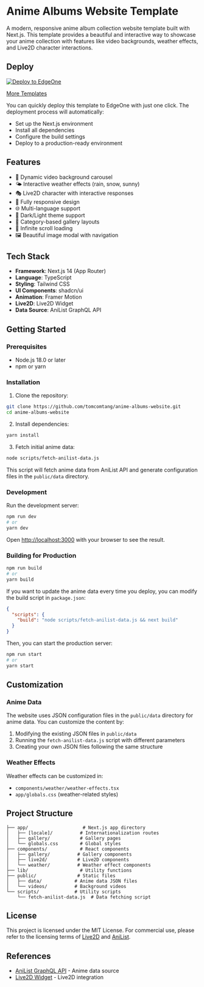 # Anime Albums Website Template

A modern, responsive anime album collection website template built with Next.js. This template provides a beautiful and interactive way to showcase your anime collection with features like video backgrounds, weather effects, and Live2D character interactions.

## Deploy

[![Deploy to EdgeOne](https://cdnstatic.tencentcs.com/edgeone/pages/deploy.svg)](https://edgeone.ai/pages/new?template=https://github.com/tomcomtang/anime-albums-website&output-directory=./out&build-command=npm%20run%20build)

[More Templates](https://edgeone.ai/pages/templates)

You can quickly deploy this template to EdgeOne with just one click. The deployment process will automatically:
- Set up the Next.js environment
- Install all dependencies
- Configure the build settings
- Deploy to a production-ready environment

## Features

- 🎥 Dynamic video background carousel
- 🌤️ Interactive weather effects (rain, snow, sunny)
- 🎭 Live2D character with interactive responses
- 📱 Fully responsive design
- 🌐 Multi-language support
- 🎨 Dark/Light theme support
- 📂 Category-based gallery layouts
- 🔄 Infinite scroll loading
- 🖼️ Beautiful image modal with navigation

## Tech Stack

- **Framework**: Next.js 14 (App Router)
- **Language**: TypeScript
- **Styling**: Tailwind CSS
- **UI Components**: shadcn/ui
- **Animation**: Framer Motion
- **Live2D**: Live2D Widget
- **Data Source**: AniList GraphQL API

## Getting Started

### Prerequisites

- Node.js 18.0 or later
- npm or yarn

### Installation

1. Clone the repository:
```bash
git clone https://github.com/tomcomtang/anime-albums-website.git
cd anime-albums-website
```

2. Install dependencies:
```bash
yarn install
```

3. Fetch initial anime data:
```bash
node scripts/fetch-anilist-data.js
```
This script will fetch anime data from AniList API and generate configuration files in the `public/data` directory.

### Development

Run the development server:

```bash
npm run dev
# or
yarn dev
```

Open [http://localhost:3000](http://localhost:3000) with your browser to see the result.

### Building for Production

```bash
npm run build
# or
yarn build
```

If you want to update the anime data every time you deploy, you can modify the build script in `package.json`:

```json
{
  "scripts": {
    "build": "node scripts/fetch-anilist-data.js && next build"
  }
}
```

Then, you can start the production server:

```bash
npm run start
# or
yarn start
```

## Customization

### Anime Data

The website uses JSON configuration files in the `public/data` directory for anime data. You can customize the content by:

1. Modifying the existing JSON files in `public/data`
2. Running the `fetch-anilist-data.js` script with different parameters
3. Creating your own JSON files following the same structure

### Weather Effects

Weather effects can be customized in:
- `components/weather/weather-effects.tsx`
- `app/globals.css` (weather-related styles)

## Project Structure

```
├── app/                    # Next.js app directory
│   ├── [locale]/          # Internationalization routes
│   ├── gallery/           # Gallery pages
│   └── globals.css        # Global styles
├── components/            # React components
│   ├── gallery/          # Gallery components
│   ├── live2d/           # Live2D components
│   └── weather/          # Weather effect components
├── lib/                   # Utility functions
├── public/               # Static files
│   ├── data/            # Anime data JSON files
│   └── videos/          # Background videos
└── scripts/             # Utility scripts
    └── fetch-anilist-data.js  # Data fetching script
```

## License

This project is licensed under the MIT License. For commercial use, please refer to the licensing terms of [Live2D](https://www.live2d.com/en/terms/) and [AniList](https://anilist.gitbook.io/anilist-apiv2-docs/overview/rate-limiting).

## References

- [AniList GraphQL API](https://anilist.gitbook.io/anilist-apiv2-docs/) - Anime data source
- [Live2D Widget](https://github.com/stevenjoezhang/live2d-widget) - Live2D integration
